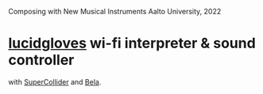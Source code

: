 Composing with New Musical Instruments 
Aalto University, 2022


# [lucidgloves](https://github.com/LucidVR/lucidgloves) wi-fi interpreter & sound controller
with [SuperCollider](https://github.com/supercollider/supercollider) and [Bela](https://bela.io).




